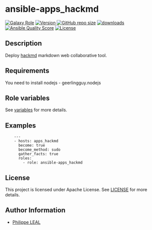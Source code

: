 # ansible-apps_hackmd

[![Galaxy Role](https://img.shields.io/badge/galaxy-apps_hackmd-purple?style=flat)](https://galaxy.ansible.com/lotusnoir/apps_hackmd)
[![Version](https://img.shields.io/github/release/lotusnoir/ansible-apps_hackmd.svg)](https://github.com/lotusnoir/ansible-apps_hackmd/releases/latest)
[![GitHub repo size](https://img.shields.io/github/repo-size/lotusnoir/ansible-apps_hackmd?color=orange&style=flat)](https://galaxy.ansible.com/lotusnoir/apps_hackmd)
[![downloads](https://img.shields.io/ansible/role/d/56093)](https://galaxy.ansible.com/lotusnoir/apps_hackmd)
[![Ansible Quality Score](https://img.shields.io/ansible/quality/56093)](https://galaxy.ansible.com/lotusnoir/apps_hackmd)
[![License](https://img.shields.io/badge/license-Apache--2.0-brightgreen?style=flat)](https://opensource.org/licenses/Apache-2.0)

## Description

Deploy [hackmd](https://github.com/hackmdio/codimd) markdown web collaborative tool.
## Requirements

You need to install nodejs - geerlingguy.nodejs

## Role variables

See [variables](/defaults/main.yml) for more details.

## Examples

        ---
        - hosts: apps_hackmd
          become: true
          become_method: sudo
          gather_facts: true
          roles:
            - role: ansible-apps_hackmd


## License

This project is licensed under Apache License. See [LICENSE](/LICENSE) for more details.

## Author Information

- [Philippe LEAL](https://github.com/lotusnoir)
